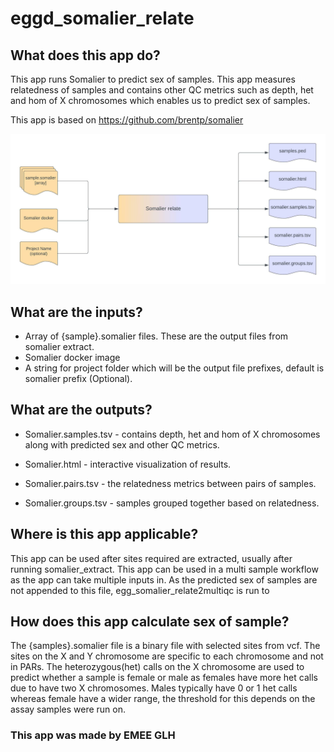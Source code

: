 # eggd_somalier_relate

## What does this app do?
This app runs Somalier to predict sex of samples. This app measures relatedness of samples and contains other QC metrics such as depth, het and hom of X chromosomes which enables us to predict sex of samples.

This app is based on https://github.com/brentp/somalier

![Image of workflow](images/somalier_v1.1.0_io.jpeg)

## What are the inputs?
* Array of {sample}.somalier files. These are the output files from somalier extract.
* Somalier docker image
* A string for project folder which will be the output file prefixes, default is somalier prefix (Optional).

## What are the outputs?

* Somalier.samples.tsv - contains depth, het and hom of X chromosomes along with predicted sex and other QC metrics.

* Somalier.html - interactive visualization of results.

* Somalier.pairs.tsv - the relatedness metrics between pairs of samples.

* Somalier.groups.tsv - samples grouped together based on relatedness.

## Where is this app applicable?
This app can be used after sites required are extracted, usually after running somalier_extract. This app can be used in a multi sample workflow as the app can take multiple inputs in.
As the predicted sex of samples are not appended to this file, egg_somalier_relate2multiqc is run to

## How does this app calculate sex of sample?

The {samples}.somalier file is a binary file with selected sites from vcf. The sites on the X and Y chromosome are specific to each chromosome and not in PARs. The heterozygous(het) calls on the X chromosome are used to predict whether a sample is female or male as females have more het calls due to have two X chromosomes. Males typically have 0 or 1 het calls whereas female have a wider range, the threshold for this depends on the assay samples were run on.

### This app was made by EMEE GLH
